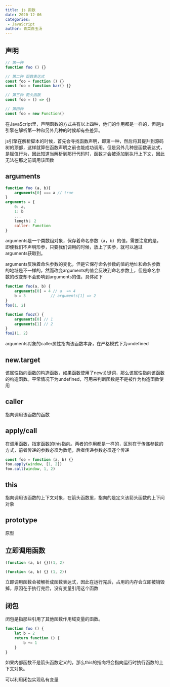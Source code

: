 ```yaml
---
title: js 函数
date: 2020-12-06
categories:
 - JavaScript
author: 青菜白玉汤
---
```


## 声明

```javascript
// 第一种
function foo () {}

// 第二种 函数表达式
const foo = function () {}
const foo = function bar() {}

// 第三种 箭头函数
const foo = () => {}

// 第四种
const foo = new Function()
```

​	在JavaScript里，声明函数的方式共有以上四种，他们的作用都是一样的，但是js引擎在解析第一种和另外几种的时候却有些差异。

js引擎在解析脚本的时候，首先会寻找函数声明，即第一种，然后将其提升到源码树的顶部，这样就算在函数声明之前也能成功调用。但是另外几种是函数表达式，是赋值行为，因此知道当解析到那行代码时，函数才会被添加到执行上下文，因此无法在那之前调用该函数

## arguments

```javascript
function foo (a, b){
    arguments[0] === a // true
}
arguments = {
    0: a,
    1: b
    ...
    length； 2
    caller: Function
}
```

arguments是一个类数组对象，保存着命名参数（a，b）的值，需要注意的是，即便我们不声明形参，只要我们调用的时候，放上了实参，就可以通过arguments获取到。

arguments反映着命名参数的变化，但是它保存命名参数的值的地址和命名参数的地址是不一样的，然而改变arguments的值会反映到命名参数上，但是命名参数的改变却不会影响到arguments的值，具体如下

```javascript
function foo(a, b) {
    arguments[0] = 4 // a  => 4
    b = 3			// arguments[1] => 2
}
foo(1, 2)

function foo2() {
    arguments[0] // 1
    arguments[1] // 2
}
foo2(1, 2)
```

arguments对象的caller属性指向该函数本身，在严格模式下为undefined

## new.target

该属性指向函数的构造函数，如果函数使用了new关键词，那么该属性指向该函数的构造函数。平常情况下为undefined，可用来判断函数是不是被作为构造函数使用

## caller

指向调用该函数的函数

## apply/call

在调用函数，指定函数的this指向。两者的作用都是一样的，区别在于传递参数的方式，前者传递的参数必须为数组，后者传递参数必须逐个传递

```javascript
const foo = function (a, b) {}
foo.apply(window, [1, 2])
foo.call(window, 1, 2)
```



## this

指向调用该函数的上下文对象，在箭头函数里，指向的是定义该箭头函数的上下问对象

## prototype

原型

## 立即调用函数

```javascript
(function (a, b) {})(1, 2)

(function (a, b) {} (1, 2))
```

立即调用函数会被解析成函数表达式，因此在运行完后，占用的内存会立即被销毁掉，原因在于执行完后，没有变量引用这个函数

## 闭包

闭包是指那些引用了其他函数作用域变量的函数。

```javascript
function foo () {
    let b = 2
    return function () {
        b += 1
    }
}
```

如果内部函数不是箭头函数定义的，那么this的指向将会指向运行时执行函数的上下文对象。

可以利用闭包实现私有变量